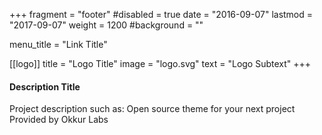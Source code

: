 +++
fragment = "footer"
#disabled = true
date = "2016-09-07"
lastmod = "2017-09-07"
weight = 1200
#background = ""

menu_title = "Link Title"

[[logo]]
    title = "Logo Title"
    image = "logo.svg"
    text = "Logo Subtext"
+++

#### Description Title
Project description such as:
Open source theme for your next project
Provided by Okkur Labs